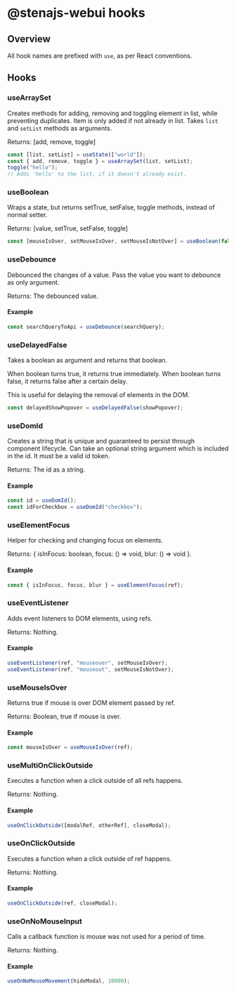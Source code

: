 # @stenajs-webui hooks

## Overview

All hook names are prefixed with `use`, as per React conventions.

## Hooks

### useArraySet

Creates methods for adding, removing and toggling element in list, while preventing duplicates.
Item is only added if not already in list.
Takes `list` and `setList` methods as arguments.

Returns: [add, remove, toggle]

```js
const [list, setList] = useState(["world"]);
const { add, remove, toggle } = useArraySet(list, setList);
toggle("hello");
// Adds 'hello' to the list, if it doesn't already exist.
```

### useBoolean

Wraps a state, but returns setTrue, setFalse, toggle methods, instead of normal setter.

Returns: [value, setTrue, setFalse, toggle]

```js
const [mouseIsOver, setMouseIsOver, setMouseIsNotOver] = useBoolean(false);
```

### useDebounce

Debounced the changes of a value.
Pass the value you want to debounce as only argument.

Returns: The debounced value.

#### Example

```js
const searchQueryToApi = useDebounce(searchQuery);
```

### useDelayedFalse

Takes a boolean as argument and returns that boolean.

When boolean turns true, it returns true immediately.
When boolean turns false, it returns false after a certain delay.

This is useful for delaying the removal of elements in the DOM.

```js
const delayedShowPopover = useDelayedFalse(showPopover);
```

### useDomId

Creates a string that is unique and guaranteed to persist through component lifecycle.
Can take an optional string argument which is included in the id. It must be a valid id token.

Returns: The id as a string.

#### Example

```js
const id = useDomId();
const idForCheckbox = useDomId("checkbox");
```

### useElementFocus

Helper for checking and changing focus on elements.

Returns: { isInFocus: boolean, focus: () => void, blur: () => void }.

#### Example

```js
const { isInFocus, focus, blur } = useElementFocus(ref);
```

### useEventListener

Adds event listeners to DOM elements, using refs.

Returns: Nothing.

#### Example

```js
useEventListener(ref, "mouseover", setMouseIsOver);
useEventListener(ref, "mouseout", setMouseIsNotOver);
```

### useMouseIsOver

Returns true if mouse is over DOM element passed by ref.

Returns: Boolean, true if mouse is over.

#### Example

```js
const mouseIsOver = useMouseIsOver(ref);
```

### useMultiOnClickOutside

Executes a function when a click outside of all refs happens.

Returns: Nothing.

#### Example

```js
useOnClickOutside([modalRef, otherRef], closeModal);
```

### useOnClickOutside

Executes a function when a click outside of ref happens.

Returns: Nothing.

#### Example

```js
useOnClickOutside(ref, closeModal);
```

### useOnNoMouseInput

Calls a callback function is mouse was not used for a period of time.

Returns: Nothing.

#### Example

```js
useOnNoMouseMovement(hideModal, 10000);
```
